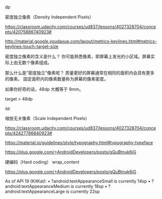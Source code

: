

dp

密度独立像素（Density Independent Pixels）

https://classroom.udacity.com/courses/ud837/lessons/4027328704/concepts/42075886740923#


http://material.google.youdaxue.com/layout/metrics-keylines.html#metrics-keylines-touch-target-size


密度独立像素的含义是什么？ 你可能熟悉像素，即屏幕上发光的小区域。屏幕实际上由无数个像素组成。

那么什么是“密度独立"像素呢？
质量更好的屏幕通常在相同的面积内会具有更多的像素。
固定面积内的像素数量称为屏幕的像素密度。

如果你好奇的话，48dp 大概等于 9mm。

target > 48dp



sp



缩放无关像素（Scale Independent Pixels）


https://classroom.udacity.com/courses/ud837/lessons/4027328704/concepts/42427786840923#




https://material.io/guidelines/style/typography.html#typography-typeface

https://plus.google.com/+AndroidDevelopers/posts/gQuBtnuk6iG


硬编码（Hard coding）
wrap_content




<TextView
    android:layout_width="wrap_content"
    android:layout_height="wrap_content"
    android:padding="8dp"
    android:textSize="24sp"
    android:text="Hello"/>

https://plus.google.com/+AndroidDevelopers/posts/gQuBtnuk6iG

<TextView
    android:textAppearance="?android:textAppearanceSmall" />
<TextView
    android:textAppearance="?android:textAppearanceMedium" />
<TextView
    android:textAppearance="?android:textAppearanceLarge" />



As of API 19 (KitKat):
• ?android:textAppearanceSmall is currently 14sp
• ?android:textAppearanceMedium is currently 18sp
• ?android:textAppearanceLarge is currently 22sp


